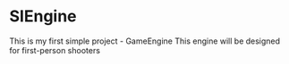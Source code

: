 # SIEngine

This is my first simple project - GameEngine 
This engine will be designed for first-person shooters
